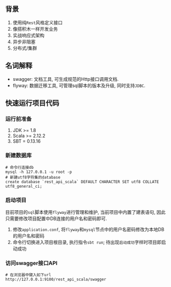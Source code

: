 ## 背景

1. 使用纯`Rest`风格定义接口
2. 像搭积木一样开发业务
3. 实战响应式架构
4. 异步非阻塞
5. 分布式/集群

## 名词解释

* swagger: 文档工具,  可生成规范的Http接口调用文档.
* flyway: 数据迁移工具, 可管理sql脚本的版本及升级, 同时支持`JDBC`.

## 快速运行项目代码

### 运行前准备

1. JDK >= 1.8
2. Scala >= 2.12.2
3. SBT = 0.13.16

### 新建数据库

```
# 命令行连接db
mysql -h 127.0.0.1 -u root -p
# 新建utf8字符集的database
create database `rest_api_scala` DEFAULT CHARACTER SET utf8 COLLATE utf8_general_ci;
```

### 启动项目

目前项目的`sql`脚本使用`flyway`进行管理和维护, 当前项目中内置了建表语句, 因此只需要修改项目配置中DB连接的用户名和密码即可.

1. 修改`application.conf`, 将`flyway`和`mysql`节点中的用户名密码修改为本地DB的用户名和密码
2. 命令行切换进入项目根目录, 执行指令`sbt run`; 待出现`启动成功`字样时项目即启动成功

### 访问swagger接口API

```
# 在浏览器中键入如下url
http://127.0.0.1:9100/rest_api_scala/swagger 
```